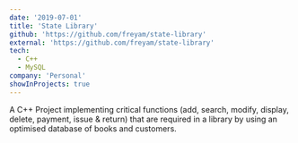 ```yaml
---
date: '2019-07-01'
title: 'State Library'
github: 'https://github.com/freyam/state-library'
external: 'https://github.com/freyam/state-library'
tech:
  - C++
  - MySQL
company: 'Personal'
showInProjects: true
---
```


A C++ Project implementing critical functions (add, search, modify, display, delete, payment, issue & return) that are required in a library by using an optimised database of books and customers.
